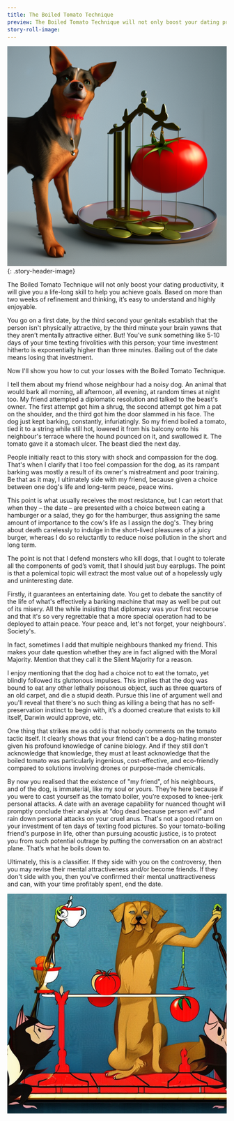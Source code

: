 ```yaml
---
title: The Boiled Tomato Technique
preview: The Boiled Tomato Technique will not only boost your dating productivity, it will give you a life-long skill to help you achieve goals....
story-roll-image: 
---
```


![](/assets/images/stories/boiled-tomato-1.png){: .story-header-image}

The Boiled Tomato Technique will not only boost your dating productivity, it will give you a life-long skill to help you achieve goals. Based on more than two weeks of refinement and thinking, it’s easy to understand and highly enjoyable. 

You go on a first date, by the third second your genitals establish that the person isn't physically attractive, by the third minute your brain yawns that they aren’t mentally attractive either. But! You've sunk something like 5-10 days of your time texting frivolities with this person; your time investment hitherto is exponentially higher than three minutes. Bailing out of the date means losing that investment. 

Now I'll show you how to cut your losses with the Boiled Tomato Technique.

I tell them about my friend whose neighbour had a noisy dog. An animal that would bark all morning, all afternoon, all evening, at random times at night too. My friend attempted a diplomatic resolution and talked to the beast's owner. The first attempt got him a shrug, the second attempt got him a pat on the shoulder, and the third got him the door slammed in his face. The dog just kept barking, constantly, infuriatingly. So my friend boiled a tomato, tied it to a string while still hot, lowered it from his balcony onto his neighbour's terrace where the hound pounced on it, and swallowed it. The tomato gave it a stomach ulcer. The beast died the next day.

People initially react to this story with shock and compassion for the dog. That's when I clarify that I too feel compassion for the dog, as its rampant barking was mostly a result of its owner's mistreatment and poor training. Be that as it may, I ultimately side with my friend, because given a choice between one dog's life and long-term peace, peace wins. 

This point is what usually receives the most resistance, but I can retort that when they – the date – are presented with a choice between eating a hamburger or a salad, they go for the hamburger, thus assigning the same amount of importance to the cow's life as I assign the dog's. They bring about death carelessly to indulge in the short-lived pleasures of a juicy burger, whereas I do so reluctantly to reduce noise pollution in the short and long term.

The point is not that I defend monsters who kill dogs, that I ought to tolerate all the components of god’s vomit, that I should just buy earplugs. The point is that a polemical topic will extract the most value out of a hopelessly ugly and uninteresting date.

Firstly, it guarantees an entertaining date. You get to debate the sanctity of the life of what's effectively a barking machine that may as well be put out of its misery. All the while insisting that diplomacy was your first recourse and that it's so very regrettable that a more special operation had to be deployed to attain peace. Your peace and, let's not forget, your neighbours'. Society's.

In fact, sometimes I add that multiple neighbours thanked my friend. This makes your date question whether they are in fact aligned with the Moral Majority. Mention that they call it the Silent Majority for a reason. 

I enjoy mentioning that the dog had a choice not to eat the tomato, yet blindly followed its gluttonous impulses. This implies that the dog was bound to eat any other lethally poisonous object, such as three quarters of an old carpet, and die a stupid death. Pursue this line of argument well and you'll reveal that there's no such thing as killing a being that has no self-preservation instinct to begin with, it’s a doomed creature that exists to kill itself, Darwin would approve, etc.

One thing that strikes me as odd is that nobody comments on the tomato tactic itself. It clearly shows that your friend can't be a dog-hating monster given his profound knowledge of canine biology. And if they still don't acknowledge that knowledge, they must at least acknowledge that the boiled tomato was particularly ingenious, cost-effective, and eco-friendly compared to solutions involving drones or purpose-made chemicals.

By now you realised that the existence of "my friend", of his neighbours, and of the dog, is immaterial, like my soul or yours. They’re here because if you were to cast yourself as the tomato boiler, you’re exposed to knee-jerk personal attacks. A date with an average capability for nuanced thought will promptly conclude their analysis at “dog dead because person evil” and rain down personal attacks on your cruel anus. That's not a good return on your investment of ten days of texting food pictures. So your tomato-boiling friend's purpose in life, other than pursuing acoustic justice, is to protect you from such potential outrage by putting the conversation on an abstract plane. That’s what he boils down to.

Ultimately, this is a classifier. If they side with you on the controversy, then you may revise their mental attractiveness and/or become friends. If they don't side with you, then you've confirmed their mental unattractiveness and can, with your time profitably spent, end the date.

![](/assets/images/stories/boiled-tomato-4.png)
